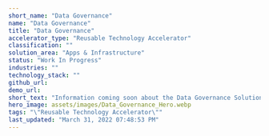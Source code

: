 ```yaml
---
short_name: "Data Governance"
name: "Data Governance"
title: "Data Governance"
accelerator_type: "Reusable Technology Accelerator"
classification: ""
solution_area: "Apps & Infrastructure"
status: "Work In Progress"
industries: ""
technology_stack: ""
github_url: 
demo_url: 
short_text: "Information coming soon about the Data Governance Solution Accelerator."
hero_image: assets/images/Data_Governance_Hero.webp
tags: "\"Reusable Technology Accelerator\""
last_updated: "March 31, 2022 07:48:53 PM"
---
```

